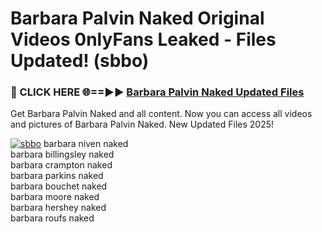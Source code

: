 # Barbara Palvin Naked Original Videos 0nlyFans Leaked - Files Updated! (sbbo)

<h3>🔴 CLICK HERE 🌐==►► <a href="https://tinyurl.com/up5wt9bj" rel="nofollow">Barbara Palvin Naked Updated Files</a></h3>

Get Barbara Palvin Naked and all content. Now you can access all videos and pictures of Barbara Palvin Naked. New Updated Files 2025!

[![sbbo](https://i.imgur.com/ABiUzMV.gif)](https://tinyurl.com/up5wt9bj)
barbara niven naked<br>
barbara billingsley naked<br>
barbara crampton naked<br>
barbara parkins naked<br>
barbara bouchet naked<br>
barbara moore naked<br>
barbara hershey naked<br>
barbara roufs naked